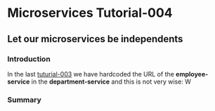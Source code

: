 # Microservices Tutorial-004
## Let our microservices be independents
### Introduction
In the last [tuturial-003](https://github.com/Meziano/tutorial-003) we have hardcoded the URL of the **employee-service** in the **department-service** and this is not very wise: W
### Summary
<!--stackedit_data:
eyJoaXN0b3J5IjpbMTUzOTMxNTY3NV19
-->